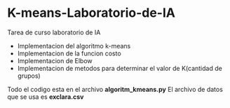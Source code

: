 # K-means-Laboratorio-de-IA
Tarea de curso laboratorio de IA
- Implementacion del algoritmo k-means
- Implementacion de la funcion costo
- Implementacion de Elbow
- Implementacion de metodos para determinar el valor de K(cantidad de grupos)

Todo el codigo esta en el archivo **algoritm_kmeans.py**
El archivo de datos que se usa es **exclara.csv**
